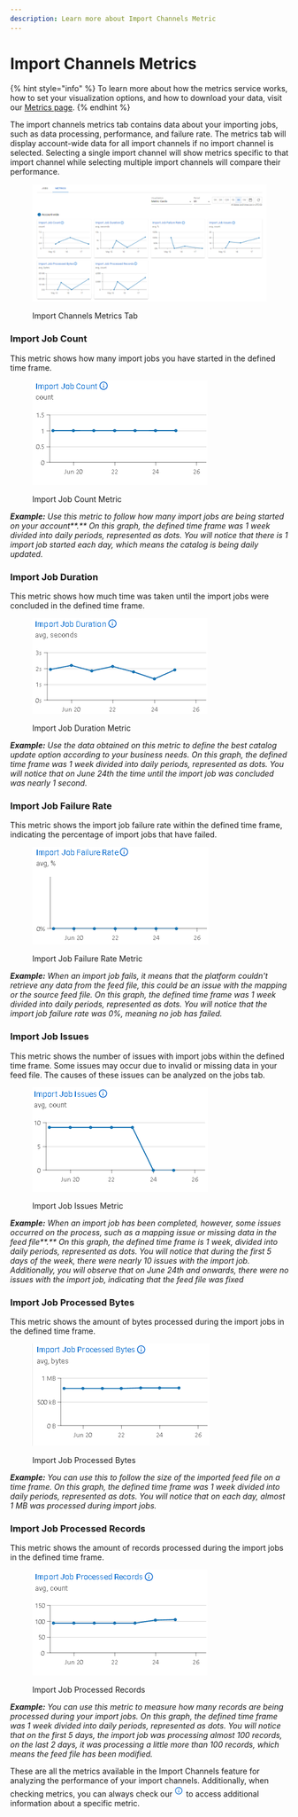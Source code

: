 ```yaml
---
description: Learn more about Import Channels Metric
---
```


# Import Channels Metrics

{% hint style="info" %}
To learn more about how the metrics service works, how to set your visualization options, and how to download your data, visit our [Metrics page](../../metrics.md).&#x20;
{% endhint %}

The import channels metrics tab contains data about your importing jobs, such as data processing, performance, and failure rate. The metrics tab will display account-wide data for all import channels if no import channel is selected. Selecting a single import channel will show metrics specific to that import channel while selecting multiple import channels will compare their performance.

<figure><img src="../../../.gitbook/assets/image (39) (2).png" alt=""><figcaption><p>Import Channels Metrics Tab</p></figcaption></figure>

### **Import Job Count**

This metric shows how many import jobs you have started in the defined time frame.

<figure><img src="../../../.gitbook/assets/image (279).png" alt=""><figcaption><p>Import Job Count Metric</p></figcaption></figure>

_**Example:** Use this metric to follow how many import jobs are being started on your account**.** On this graph, the defined time frame was 1 week divided into daily periods, represented as dots. You will notice that there is 1 import job started each day, which means the catalog is being daily updated._

### **Import Job Duration**

This metric shows how much time was taken until the import jobs were concluded in the defined time frame.

<figure><img src="../../../.gitbook/assets/image (280).png" alt=""><figcaption><p>Import Job Duration Metric</p></figcaption></figure>

_**Example:** Use the data obtained on this metric to define the best catalog update option according to your business needs. On this graph, the defined time frame was 1 week divided into daily periods, represented as dots. You will notice that on June 24th the time until the import job was concluded was nearly 1 second._

### **Import Job Failure Rate**

This metric shows the import job failure rate within the defined time frame, indicating the percentage of import jobs that have failed.

<figure><img src="../../../.gitbook/assets/image (281).png" alt=""><figcaption><p>Import Job Failure Rate Metric</p></figcaption></figure>

_**Example:** When an import job fails, it means that the platform couldn't retrieve any data from the feed file, this could be an issue with the mapping or the source feed file._ _On this graph, the defined time frame was 1 week divided into daily periods, represented as dots. You will notice that the import job failure rate was 0%, meaning no job has failed._

### **Import Job Issues**

This metric shows the number of issues with import jobs within the defined time frame. Some issues may occur due to invalid or missing data in your feed file. The causes of these issues can be analyzed on the jobs tab.

<figure><img src="../../../.gitbook/assets/image (282).png" alt=""><figcaption><p>Import Job Issues Metric</p></figcaption></figure>

_**Example:** When an import job has been completed, however, some issues occurred on the process, such as a mapping issue or missing data in the feed file**.** On this graph, the defined time frame is 1 week, divided into daily periods, represented as dots. You will notice that during the first 5 days of the week, there were nearly 10 issues with the import job. Additionally, you will observe that on June 24th and onwards, there were no issues with the import job, indicating that the feed file was fixed_

### **Import Job Processed Bytes**

This metric shows the amount of bytes processed during the import jobs in the defined time frame.&#x20;

<figure><img src="../../../.gitbook/assets/image (283).png" alt=""><figcaption><p>Import Job Processed Bytes</p></figcaption></figure>

_**Example:** You can use this to follow the size of the imported feed file on a time frame._ _On this graph, the defined time frame was 1 week divided into daily periods, represented as dots. You will notice that on each day, almost 1 MB was processed during import jobs._

### **Import Job Processed Records**

This metric shows the amount of records processed during the import jobs in the defined time frame.

<figure><img src="../../../.gitbook/assets/image (284).png" alt=""><figcaption><p>Import Job Processed Records</p></figcaption></figure>

_**Example:** You can use this metric to measure how many records are being processed during your import jobs. On this graph, the defined time frame was 1 week divided into daily periods, represented as dots. You will notice that on the first 5 days, the import job was processing almost 100 records, on the last 2 days, it was processing a little more than 100 records, which means the feed file has been modified._

These are all the metrics available in the Import Channels feature for analyzing the performance of your import channels. Additionally, when checking metrics, you can always check our <img src="../../../.gitbook/assets/image (28) (2).png" alt="Information" data-size="line"> to access additional information about a specific metric.

